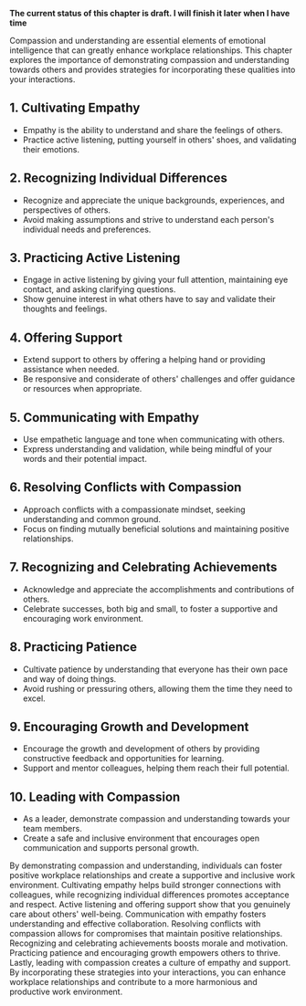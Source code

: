 **The current status of this chapter is draft. I will finish it later when I have time**

Compassion and understanding are essential elements of emotional intelligence that can greatly enhance workplace relationships. This chapter explores the importance of demonstrating compassion and understanding towards others and provides strategies for incorporating these qualities into your interactions.

**1. Cultivating Empathy**
--------------------------

* Empathy is the ability to understand and share the feelings of others.
* Practice active listening, putting yourself in others' shoes, and validating their emotions.

**2. Recognizing Individual Differences**
-----------------------------------------

* Recognize and appreciate the unique backgrounds, experiences, and perspectives of others.
* Avoid making assumptions and strive to understand each person's individual needs and preferences.

**3. Practicing Active Listening**
----------------------------------

* Engage in active listening by giving your full attention, maintaining eye contact, and asking clarifying questions.
* Show genuine interest in what others have to say and validate their thoughts and feelings.

**4. Offering Support**
-----------------------

* Extend support to others by offering a helping hand or providing assistance when needed.
* Be responsive and considerate of others' challenges and offer guidance or resources when appropriate.

**5. Communicating with Empathy**
---------------------------------

* Use empathetic language and tone when communicating with others.
* Express understanding and validation, while being mindful of your words and their potential impact.

**6. Resolving Conflicts with Compassion**
------------------------------------------

* Approach conflicts with a compassionate mindset, seeking understanding and common ground.
* Focus on finding mutually beneficial solutions and maintaining positive relationships.

**7. Recognizing and Celebrating Achievements**
-----------------------------------------------

* Acknowledge and appreciate the accomplishments and contributions of others.
* Celebrate successes, both big and small, to foster a supportive and encouraging work environment.

**8. Practicing Patience**
--------------------------

* Cultivate patience by understanding that everyone has their own pace and way of doing things.
* Avoid rushing or pressuring others, allowing them the time they need to excel.

**9. Encouraging Growth and Development**
-----------------------------------------

* Encourage the growth and development of others by providing constructive feedback and opportunities for learning.
* Support and mentor colleagues, helping them reach their full potential.

**10. Leading with Compassion**
-------------------------------

* As a leader, demonstrate compassion and understanding towards your team members.
* Create a safe and inclusive environment that encourages open communication and supports personal growth.

By demonstrating compassion and understanding, individuals can foster positive workplace relationships and create a supportive and inclusive work environment. Cultivating empathy helps build stronger connections with colleagues, while recognizing individual differences promotes acceptance and respect. Active listening and offering support show that you genuinely care about others' well-being. Communication with empathy fosters understanding and effective collaboration. Resolving conflicts with compassion allows for compromises that maintain positive relationships. Recognizing and celebrating achievements boosts morale and motivation. Practicing patience and encouraging growth empowers others to thrive. Lastly, leading with compassion creates a culture of empathy and support. By incorporating these strategies into your interactions, you can enhance workplace relationships and contribute to a more harmonious and productive work environment.
